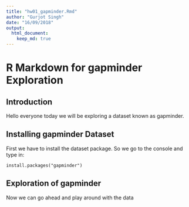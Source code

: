 ```yaml
---
title: "hw01_gapminder.Rmd"
author: "Gurjot Singh"
date: "16/09/2018"
output: 
  html_document:
    keep_md: true
---
```


# R Markdown for gapminder Exploration

## Introduction

Hello everyone today we will be exploring a dataset known as gapminder.

## Installing gapminder Dataset

First we have to install the dataset package. So we go to the console and type in:

`install.packages("gapminder")`

## Exploration of gapminder

Now we can go ahead and play around with the data

